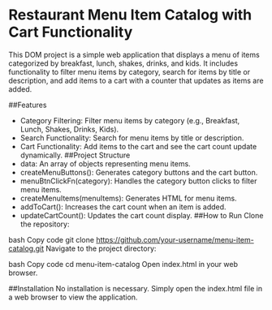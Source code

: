 # Restaurant Menu Item Catalog with Cart Functionality
This DOM project is a simple web application that displays a menu of items categorized by breakfast, lunch, shakes, drinks, and kids. It includes functionality to filter menu items by category, search for items by title or description, and add items to a cart with a counter that updates as items are added.

##Features
* Category Filtering: Filter menu items by category (e.g., Breakfast, Lunch, Shakes, Drinks, Kids).
* Search Functionality: Search for menu items by title or description.
* Cart Functionality: Add items to the cart and see the cart count update dynamically.
##Project Structure
* data: An array of objects representing menu items.
* createMenuButtons(): Generates category buttons and the cart button.
* menuBtnClickFn(category): Handles the category button clicks to filter menu items.
* createMenuItems(menuItems): Generates HTML for menu items.
* addToCart(): Increases the cart count when an item is added.
* updateCartCount(): Updates the cart count display.
##How to Run
Clone the repository:

bash
Copy code
git clone https://github.com/your-username/menu-item-catalog.git
Navigate to the project directory:

bash
Copy code
cd menu-item-catalog
Open index.html in your web browser.

##Installation
No installation is necessary. Simply open the index.html file in a web browser to view the application.
